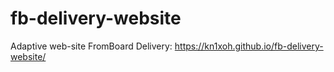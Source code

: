 # fb-delivery-website

Adaptive web-site FromBoard Delivery: https://kn1xoh.github.io/fb-delivery-website/
